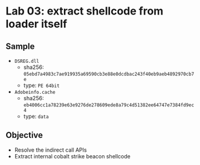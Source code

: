 # Lab 03: extract shellcode from loader itself
## Sample
* `DSREG.dll`
    * sha256: `05ebd7a4983c7ae919935a69590cb3e88e0dcdbac243f40eb9aeb4892970cb7e`
    * type: `PE 64bit`
* `Adobeinfo.cache`
    * sha256: `eb4006cc1a78239e63e9276de278609ede8a79c4d51382ee64747e7384fd9ec4`
    * type: `data`

## Objective
* Resolve the indirect call APIs
* Extract internal cobalt strike beacon shellcode

